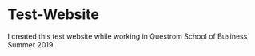 # Test-Website
I created this test website while working in Questrom School of Business Summer 2019.
